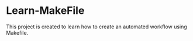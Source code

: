# Learn-MakeFile
This project is created to learn how to create an automated workflow using Makefile.
